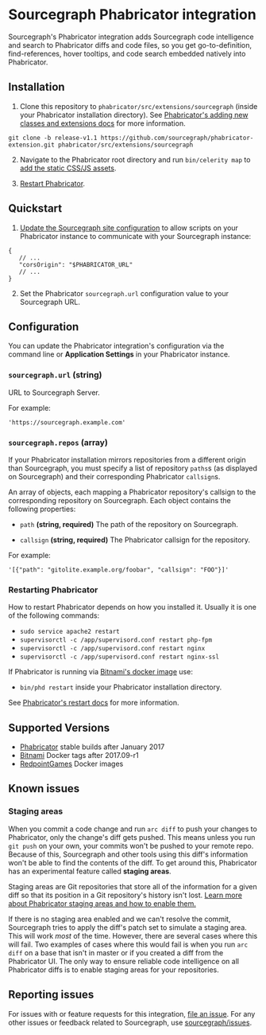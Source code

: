 # Sourcegraph Phabricator integration

Sourcegraph's Phabricator integration adds Sourcegraph code intelligence and search to Phabricator diffs and code files, so you get go-to-definition, find-references, hover tooltips, and code search embedded natively into Phabricator.

## Installation

1. Clone this repository to `phabricator/src/extensions/sourcegraph` (inside your Phabricator installation directory). See [Phabricator's adding new classes and extensions docs](https://secure.phabricator.com/book/phabcontrib/article/adding_new_classes/) for more information.

```
git clone -b release-v1.1 https://github.com/sourcegraph/phabricator-extension.git phabricator/src/extensions/sourcegraph
```

2. Navigate to the Phabricator root directory and run `bin/celerity map` to [add the static CSS/JS assets](https://secure.phabricator.com/book/phabcontrib/article/adding_new_css_and_js/).

3. [Restart Phabricator](https://secure.phabricator.com/book/phabricator/article/restarting/).

## Quickstart

1. [Update the Sourcegraph site configuration](https://about.sourcegraph.com/docs/config/) to allow scripts on your Phabricator instance to communicate with your Sourcegraph instance:

```
{
   // ...
   "corsOrigin": "$PHABRICATOR_URL"
   // ...
}
```

2. Set the Phabricator `sourcegraph.url` configuration value to your Sourcegraph URL.

## Configuration

You can update the Phabricator integration's configuration via the command line or **Application Settings** in your Phabricator instance.

### `sourcegraph.url` (string)

URL to Sourcegraph Server.

For example:

```shell
'https://sourcegraph.example.com'
```

### `sourcegraph.repos` (array)

If your Phabricator installation mirrors repositories from a different origin than Sourcegraph, you must specify a list of repository `paths`s (as displayed on Sourcegraph)
and their corresponding Phabricator `callsign`s.

An array of objects, each mapping a Phabricator repository\'s callsign to the corresponding repository on Sourcegraph. Each object contains the following properties:

* `path` **(string, required)** The path of the repository on Sourcegraph.

* `callsign` **(string, required)** The Phabricator callsign for the repository.

For example:

```shell
'[{"path": "gitolite.example.org/foobar", "callsign": "FOO"}]'
```

### Restarting Phabricator

How to restart Phabricator depends on how you installed it. Usually it is one of the following commands:

* `sudo service apache2 restart`
* `supervisorctl -c /app/supervisord.conf restart php-fpm`
* `supervisorctl -c /app/supervisord.conf restart nginx`
* `supervisorctl -c /app/supervisord.conf restart nginx-ssl`

If Phabricator is running via [Bitnami's docker image](https://github.com/bitnami/bitnami-docker-phabricator) use:

* `bin/phd restart` inside your Phabricator installation directory.

See [Phabricator's restart
docs](https://secure.phabricator.com/book/phabricator/article/restarting/) for more information.

## Supported Versions

* [Phabricator](https://github.com/phacility/phabricator) stable builds after January 2017
* [Bitnami](https://github.com/bitnami/bitnami-docker-phabricator) Docker tags after 2017.09-r1
* [RedpointGames](https://github.com/RedpointGames/phabricator) Docker images

## Known issues

### Staging areas

When you commit a code change and run `arc diff` to push your changes to Phabricator, only the change's diff gets pushed.
This means unless you run `git push` on your own, your commits won't be pushed to your remote repo. Because of this, Sourcegraph
and other tools using this diff's information won't be able to find the contents of the diff. To get around this, Phabricator has an experimental
feature called **staging areas**.

Staging areas are Git repositories that store all of the information for a given diff so that its position in a Git repository's
history isn't lost. [Learn more about Phabricator staging areas and how to enable them.](https://secure.phabricator.com/book/phabricator/article/harbormaster/#change-handoff)

If there is no staging area enabled and we can't resolve the commit, Sourcegraph tries to apply the diff's patch set to simulate a staging area.
This will work _most_ of the time. However, there are several cases where this will fail. Two examples of cases where this would fail is when you
run `arc diff` on a base that isn't in master or if you created a diff from the Phabricator UI. The only way to ensure reliable code intelligence
on all Phabricator diffs is to enable staging areas for your repositories.

## Reporting issues

For issues with or feature requests for this integration, [file an issue](https://github.com/sourcegraph/phabricator-extension-install/issues). For any other issues or feedback related to Sourcegraph, use [sourcegraph/issues](https://github.com/sourcegraph/issues).
